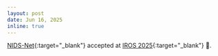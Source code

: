 ```yaml
---
layout: post
date: Jun 16, 2025
inline: true
---
```


[NIDS-Net](https://irvlutd.github.io/NIDSNet){:target="_blank"} accepted at [IROS 2025](https://www.iros25.org/){:target="_blank"} 🎉.